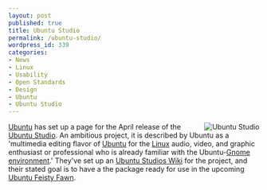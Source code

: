 ```yaml
---
layout: post
published: true
title: Ubuntu Studio
permalink: /ubuntu-studio/
wordpress_id: 339
categories:
- News
- Linux
- Usability
- Open Standards
- Design
- Ubuntu
- Ubuntu Studio
---
```



<img align="right" id="image340" src="http://lh4.ggpht.com/-bE3zwcDtvNc/UVl9pDimUPI/AAAAAAAAFmA/HXvNh4xIDiI/ubuntu-studio.jpg" alt="Ubuntu Studio" /><a href="http://www.ubuntu.com/">Ubuntu</a> has set up a page for the April release of the <a href="http://ubuntustudio.org/">Ubuntu Studio</a>. An ambitious project, it is described by Ubuntu as a 'multimedia editing flavor of <a href="http://www.ubuntu.com/">Ubuntu</a> for the <a href="https://www.kernel.org/">Linux</a> audio, video, and graphic enthusiast or professional who is already familiar with the Ubuntu-<a href="http://www.gnome.org/">Gnome environment</a>.' They've set up an <a href="https://wiki.ubuntu.com/UbuntuStudio">Ubuntu Studios Wiki</a> for the project, and their stated goal is to have a the package ready for use in the upcoming <a href="https://wiki.ubuntu.com/FeistyFawn">Ubuntu Feisty Fawn</a>.
